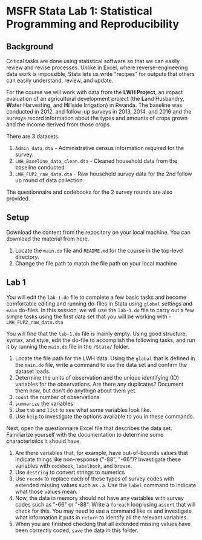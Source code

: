 # MSFR Stata Lab 1: Statistical Programming and Reproducibility

## Background
Critical tasks are done using statistical software so that we can easily review and revise processes. Unlike in Excel, where reverse-engineering data work is impossible, Stata lets us write "recipes" for outputs that others can easily understand, review, and update.

For the course we will work with data from the **LWH Project**, an impact evaluation of an agricultural development project (the **L**and Husbandry, **W**ater Harvesting, and **H**illside Irrigation) in Rwanda.  The baseline was conducted in 2012, and follow-up surveys in 2013, 2014, and 2016 and the surveys record information about the types and amounts of crops grown and the income derived from those crops.

There are 3 datasets.
1. ```Admin_data.dta``` - Administrative census information required for the survey.
2. ```LWH_Baseline_data_clean.dta``` - Cleaned household data from the baseline conducted
3. ```LWH_FUP2_raw_data.dta``` - Raw household survey data for the 2nd follow up round of data collection.

The questionnaire and codebooks for the 2 survey rounds are also provided.


## Setup
Download the content from the repository on your local machine. You can download the material from here.

1. Locate the `main.do` file and `README.md` for the course in the top-level directory.
2. Change the file path to match the file path on your local machine

## Lab 1

You will edit the `lab-1.do` file to complete a few basic tasks and become comfortable editing and running do-files in Stata using `global` settings and `main` do-files. In this session, we will use the `lab-1.do` file to carry out a few simple tasks using the first data set that you will be working with - ```LWH_FUP2_raw_data.dta```


You will find that the `lab-1.do` file is mainly empty. Using good structure, syntax, and style, edit the do-file to accomplish the following tasks, and run it by running the `main.do` file in the `/Stata/` folder.
1. Locate the file path for the LWH data. Using the `global` that is defined in the `main.do` file, write a command to `use` the data set and confirm the dataset loads.
2. Determine the units of observation and the unique identifying (ID) variables for the observations. Are there any duplicates? Document them now, but don't do anythign about them yet.
2. `count` the number of observations
3. `summarize` the variables
4. Use `tab` and `list` to see what some variables look like.
5. Use `help` to investigate the options available to you in these commands.

Next, open the questionnaire Excel file that describes the data set. Familiarize yourself with the documentation to determine some characteristics it should have.

1. Are there variables that, for example, have out-of-bounds values that indicate things like non-response ("-88", "-66")? Investigate these variables with `codebook`, `labelbook`, and `browse`.
2. Use `destring` to convert strings to numerics
3. Use `recode` to replace each of these types of survey codes with extended missing values such as `.a`. Use the `label` command to indicate what those values mean.
4. Now, the data in memory should not have any variables with survey codes such as "-66" or "-88". Write a `foreach` loop using `assert` that will check for this. You may need to use a command like `ds` and investigate what information it puts in `return` to identify all the relevant variables.
5. When you are finished checking that all extended missing values have been correctly coded, `save` the data in this folder.

